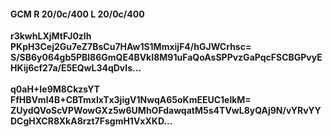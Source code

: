 #### GCM R 20/0c/400 L 20/0c/400
**r3kwhLXjMtFJ0zlh**<br/>**PKpH3Cej2Gu7eZ7BsCu7HAw1S1MmxijF4/hGJWCrhsc=**<br/>**S/SB6y064gb5PBl86GmQE4BVkI8M91uFaQoAsSPPvzGaPqcFSCBGPvyEHKij6cf27a/E5EQwL34qDvIs...**<br/><br/>
**q0aH+Ie9M8CkzsYT**<br/>**FfHBVml4B+CBTmxIxTx3jigV1NwqA65oKmEEUC1elkM=**<br/>**ZUydQVoScVPWowGXz5w6UMhOFdawqatM5s4TVwL8yQAj9N/vYRvYYDCgHXCR8XkA8rzt7FsgmH1VxXKD...**